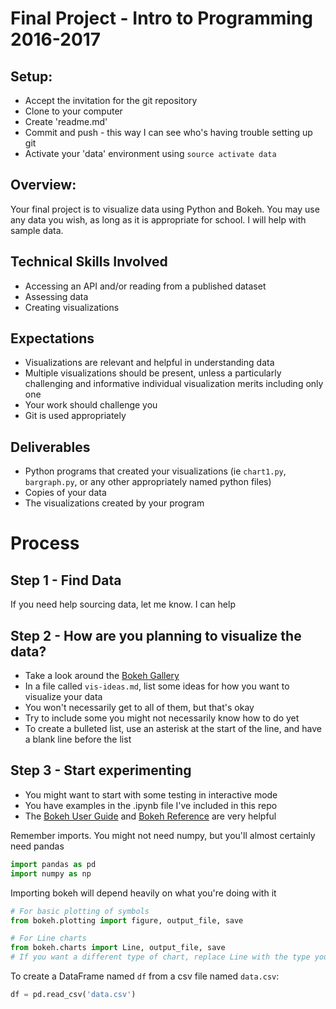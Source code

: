 # Final Project - Intro to Programming 2016-2017

## Setup:

* Accept the invitation for the git repository
* Clone to your computer
* Create 'readme.md'
* Commit and push - this way I can see who's having trouble setting up git
* Activate your 'data' environment using ```source activate data```

## Overview:

Your final project is to visualize data using Python and Bokeh. You may use any data you wish, as long as it is appropriate for school. I will help with sample data.

## Technical Skills Involved

* Accessing an API and/or reading from a published dataset
* Assessing data
* Creating visualizations

## Expectations

* Visualizations are relevant and helpful in understanding data
* Multiple visualizations should be present, unless a particularly challenging and informative individual visualization merits including only one
* Your work should challenge you
* Git is used appropriately

## Deliverables

* Python programs that created your visualizations (ie ```chart1.py```, ```bargraph.py```, or any other appropriately named python files)
* Copies of your data
* The visualizations created by your program

# Process

## Step 1 - Find Data

If you need help sourcing data, let me know. I can help

## Step 2 - How are you planning to visualize the data?

* Take a look around the [Bokeh Gallery](http://bokeh.pydata.org/en/latest/docs/gallery.html#gallery)
* In a file called ```vis-ideas.md```, list some ideas for how you want to visualize your data
* You won't necessarily get to all of them, but that's okay
* Try to include some you might not necessarily know how to do yet
* To create a bulleted list, use an asterisk at the start of the line, and have a blank line before the list

## Step 3 - Start experimenting

* You might want to start with some testing in interactive mode
* You have examples in the .ipynb file I've included in this repo
* The [Bokeh User Guide](http://bokeh.pydata.org/en/latest/docs/user_guide.html) and [Bokeh Reference](http://bokeh.pydata.org/en/latest/docs/reference.html) are very helpful

Remember imports. You might not need numpy, but you'll almost certainly need pandas

```python
import pandas as pd
import numpy as np
```

Importing bokeh will depend heavily on what you're doing with it

```python
# For basic plotting of symbols
from bokeh.plotting import figure, output_file, save

# For Line charts
from bokeh.charts import Line, output_file, save
# If you want a different type of chart, replace Line with the type you want
```

To create a DataFrame named ```df``` from a csv file named ```data.csv```:

```python
df = pd.read_csv('data.csv')
```
